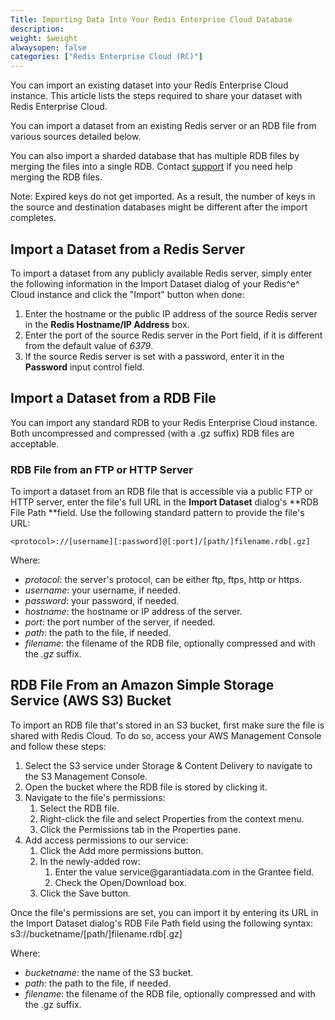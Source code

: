 ```yaml
---
Title: Importing Data Into Your Redis Enterprise Cloud Database
description: 
weight: $weight
alwaysopen: false
categories: ["Redis Enterprise Cloud (RC)"]
---
```

You can import an existing dataset into your Redis Enterprise Cloud
instance. This article lists the steps required to share your dataset
with Redis Enterprise Cloud.

You can import a dataset from an existing Redis server or an RDB file
from various sources detailed below.

You can also import a sharded database that has multiple RDB files by
merging the files into a single RDB. Contact
[support](https://redislabs.com/support) if you need help merging the
RDB files.

Note: Expired keys do not get imported. As a result, the number of keys
in the source and destination databases might be different after the
import completes.

## Import a Dataset from a Redis Server

To import a dataset from any publicly available Redis server, simply
enter the following information in the Import Dataset dialog of your
Redis^e^ Cloud instance and click the "Import" button when done:

1. Enter the hostname or the public IP address of the source Redis
    server in the **Redis Hostname/IP Address** box.
1. Enter the port of the source Redis server in the Port field, if it
    is different from the default value of *6379*.
1. If the source Redis server is set with a password, enter it in the
    **Password** input control field.

## Import a Dataset from a RDB File

You can import any standard RDB to your Redis Enterprise Cloud instance.
Both uncompressed and compressed (with a .gz suffix) RDB files are
acceptable.

### RDB File from an FTP or HTTP Server

To import a dataset from an RDB file that is accessible via a public FTP
or HTTP server, enter the file's full URL in the **Import Dataset**
dialog's **RDB File Path **field. Use the following standard pattern to
provide the file's URL:

`<protocol>://[username][:password]@[:port]/[path/]filename.rdb[.gz]`

Where:

- *protocol*: the server's protocol, can be either ftp, ftps, http or
    https.
- *username*: your username, if needed.
- *password*: your password, if needed.
- *hostname*: the hostname or IP address of the server.
- *port*: the port number of the server, if needed.
- *path*: the path to the file, if needed.
- *filename*: the filename of the RDB file, optionally compressed and
    with the *.gz* suffix.

## RDB File From an Amazon Simple Storage Service (AWS S3) Bucket

To import an RDB file that's stored in an S3 bucket, first make sure the
file is shared with Redis Cloud. To do so, access your AWS Management
Console and follow these steps:

1. Select the S3 service under Storage & Content Delivery to navigate
    to the S3 Management Console.
1. Open the bucket where the RDB file is stored by clicking it.
1. Navigate to the file's permissions:
    1. Select the RDB file.
    1. Right-click the file and select Properties from the context
        menu.
    1. Click the Permissions tab in the Properties pane.
1. Add access permissions to our service:
    1. Click the Add more permissions button.
    1. In the newly-added row:
        1. Enter the value service\@garantiadata.com in the Grantee
            field.
        1. Check the Open/Download box.
    1. Click the Save button.

Once the file's permissions are set, you can import it by entering its
URL in the Import Dataset dialog's RDB File Path field using the
following syntax:\
s3://bucketname/\[path/\]filename.rdb\[.gz\]

Where:

- *bucketname*: the name of the S3 bucket.
- *path*: the path to the file, if needed.
- *filename*: the filename of the RDB file, optionally compressed and
    with the .gz suffix.
